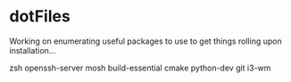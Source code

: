 # dotFiles

Working on enumerating useful packages to use to get things rolling upon installation...

zsh openssh-server mosh build-essential cmake python-dev git i3-wm
